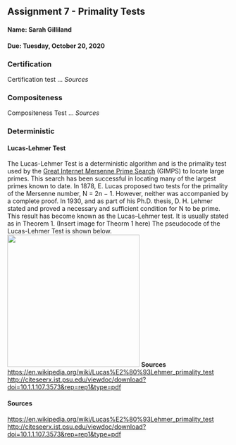 ## Assignment 7 - Primality Tests
#### Name: Sarah Gilliland
#### Due: Tuesday, October 20, 2020

### Certification
Certification test ...
_Sources_

### Compositeness
Compositeness Test ...
_Sources_


### Deterministic
#### Lucas-Lehmer Test
The Lucas-Lehmer Test is a deterministic algorithm and is the primality test used by the
[Great Internet Mersenne Prime Search](https://en.wikipedia.org/wiki/Great_Internet_Mersenne_Prime_Search) (GIMPS) to locate large primes. 
This search has been successful in locating many of the largest primes known to date.
In 1878, E. Lucas proposed two tests for the primality of the Mersenne number, N = 2n − 1. 
However, neither was accompanied by a complete proof. In 1930, and as part of his Ph.D. thesis, 
D. H. Lehmer stated and proved a necessary and sufficient condition for N to be prime. 
This result has become known as the Lucas–Lehmer test. It is usually stated as in Theorem 1.
(Insert image for Theorm 1 here)
The pseudocode of the Lucas-Lehmer Test is shown below.
<img src="Images/2020-10-20(1).png" width="300">
__Sources__
https://en.wikipedia.org/wiki/Lucas%E2%80%93Lehmer_primality_test 
http://citeseerx.ist.psu.edu/viewdoc/download?doi=10.1.1.107.3573&rep=rep1&type=pdf 

#### Sources
https://en.wikipedia.org/wiki/Lucas%E2%80%93Lehmer_primality_test 
http://citeseerx.ist.psu.edu/viewdoc/download?doi=10.1.1.107.3573&rep=rep1&type=pdf 
